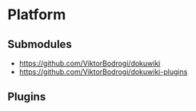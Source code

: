 # Platform

## Submodules

* https://github.com/ViktorBodrogi/dokuwiki
* https://github.com/ViktorBodrogi/dokuwiki-plugins

## Plugins

